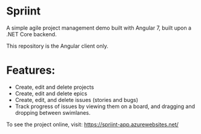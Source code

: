 # Spriint

A simple agile project management demo built with Angular 7, built upon a .NET Core backend.

This repository is the Angular client only.

# Features:
- Create, edit and delete projects
- Create, edit and delete epics
- Create, edit, and delete issues (stories and bugs)
- Track progress of issues by viewing them on a board, and dragging and dropping between swimlanes.

To see the project online, visit:
https://spriint-app.azurewebsites.net/
